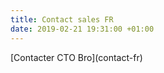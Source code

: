 ```yaml
---
title: Contact sales FR
date: 2019-02-21 19:31:00 +01:00
---
```


<div class="btn-cta">[Contacter CTO Bro](contact-fr)</div>